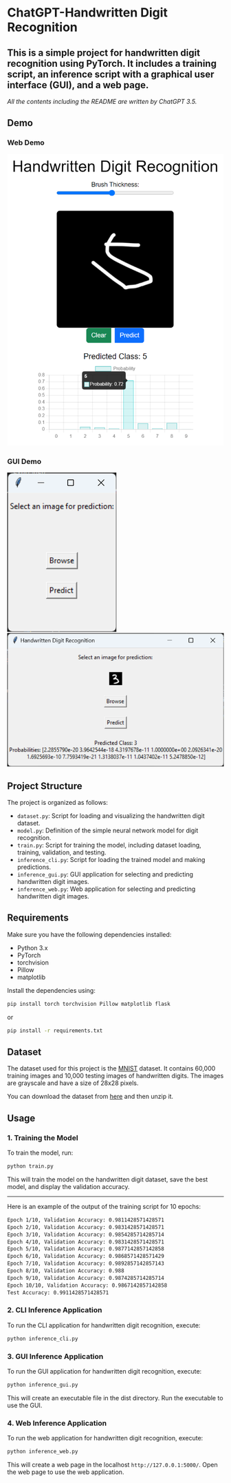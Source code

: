 # ChatGPT-Handwritten Digit Recognition

This is a simple project for handwritten digit recognition using PyTorch. It includes a training script, an inference script with a graphical user interface (GUI), and a web page.
---
*All the contents including the README are written by ChatGPT 3.5.*

## Demo

### Web Demo

![web](image/README/web.png)

### GUI Demo
![index](image/README/gui_1.png)
![demo](image/README/gui_2.png)

## Project Structure

The project is organized as follows:

- `dataset.py`: Script for loading and visualizing the handwritten digit dataset.
- `model.py`: Definition of the simple neural network model for digit recognition.
- `train.py`: Script for training the model, including dataset loading, training, validation, and testing.
- `inference_cli.py`: Script for loading the trained model and making predictions.
- `inference_gui.py`: GUI application for selecting and predicting handwritten digit images.
- `inference_web.py`: Web application for selecting and predicting handwritten digit images.

## Requirements

Make sure you have the following dependencies installed:

- Python 3.x
- PyTorch
- torchvision
- Pillow
- matplotlib

Install the dependencies using:

```bash
pip install torch torchvision Pillow matplotlib flask
```

or

```bash
pip install -r requirements.txt
```

## Dataset

The dataset used for this project is the [MNIST](http://yann.lecun.com/exdb/mnist/) dataset. It contains 60,000 training images and 10,000 testing images of handwritten digits. The images are grayscale and have a size of 28x28 pixels.

You can download the dataset from [here](mnist.7z) and then unzip it.

## Usage

### 1. Training the Model

To train the model, run:

```bash
python train.py
```

This will train the model on the handwritten digit dataset, save the best model, and display the validation accuracy.

---

Here is an example of the output of the training script for 10 epochs:

```bash
Epoch 1/10, Validation Accuracy: 0.9811428571428571
Epoch 2/10, Validation Accuracy: 0.9831428571428571
Epoch 3/10, Validation Accuracy: 0.9854285714285714
Epoch 4/10, Validation Accuracy: 0.9831428571428571
Epoch 5/10, Validation Accuracy: 0.9877142857142858
Epoch 6/10, Validation Accuracy: 0.9868571428571429
Epoch 7/10, Validation Accuracy: 0.9892857142857143
Epoch 8/10, Validation Accuracy: 0.988
Epoch 9/10, Validation Accuracy: 0.9874285714285714
Epoch 10/10, Validation Accuracy: 0.9867142857142858
Test Accuracy: 0.9911428571428571
```

### 2. CLI Inference Application

To run the CLI application for handwritten digit recognition, execute:

```bash
python inference_cli.py
```

### 3. GUI Inference Application

To run the GUI application for handwritten digit recognition, execute:

```bash
python inference_gui.py
```

This will create an executable file in the dist directory. Run the executable to use the GUI.

### 4. Web Inference Application

To run the web application for handwritten digit recognition, execute:

```bash
python inference_web.py
```

This will create a web page in the localhost `http://127.0.0.1:5000/`. Open the web page to use the web application.
